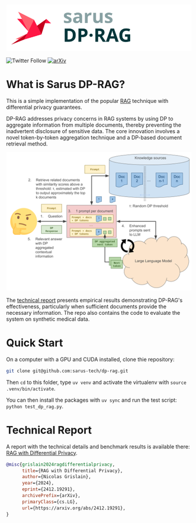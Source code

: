 <img src=images/logo-dp-rag.svg width=500/> 

![Twitter Follow](https://img.shields.io/twitter/follow/Sarus_tech?style=social)
[![arXiv](https://img.shields.io/badge/arXiv-2412.19291v1-b31b1b.svg)](https://arxiv.org/abs/2412.19291v1)

# What is Sarus DP-RAG?

This is a simple implementation of the popular [RAG](https://proceedings.neurips.cc/paper/2020/hash/6b493230205f780e1bc26945df7481e5-Abstract.html) technique with differential privacy guarantees.

DP-RAG addresses privacy concerns in RAG systems by using DP to aggregate information from multiple documents, thereby preventing the inadvertent disclosure of sensitive data. The core innovation involves a novel token-by-token aggregation technique and a DP-based document retrieval method.

<img src=documents/figures/DP-RAG.svg width=500/>

The [technical report](#technical-report) presents empirical results demonstrating DP-RAG's effectiveness, particularly when sufficient documents provide the necessary information. The repo also contains the code to evaluate the system on synthetic medical data.

# Quick Start

On a computer with a GPU and CUDA installed, clone thie repository:

```sh
git clone git@github.com:sarus-tech/dp-rag.git
```

Then `cd` to this folder, type `uv venv` and activate the virtualenv with `source .venv/bin/activate`.

You can then install the packages with `uv sync` and run the test script: `python test_dp_rag.py`.

# Technical Report

A report with the technical details and benchmark results is available there: [RAG with Differential Privacy](https://www.arxiv.org/pdf/2412.19291).
```bibtex
@misc{grislain2024ragdifferentialprivacy,
      title={RAG with Differential Privacy}, 
      author={Nicolas Grislain},
      year={2024},
      eprint={2412.19291},
      archivePrefix={arXiv},
      primaryClass={cs.LG},
      url={https://arxiv.org/abs/2412.19291}, 
}
```
